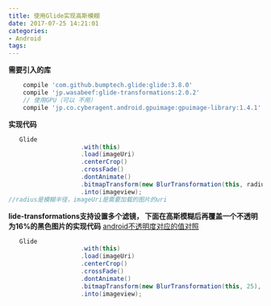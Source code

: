 ```yaml
---
title: 使用Glide实现高斯模糊
date: 2017-07-25 14:21:01
categories:
- Android
tags: 
---
```

**需要引入的库**
```groovy
    compile 'com.github.bumptech.glide:glide:3.8.0'
    compile 'jp.wasabeef:glide-transformations:2.0.2'
    // 使用GPU（可以 不用）
    compile 'jp.co.cyberagent.android.gpuimage:gpuimage-library:1.4.1'
```

**实现代码**
```java
   Glide
                    .with(this)
                    .load(imageUri)
                    .centerCrop()
                    .crossFade()
                    .dontAnimate()
                    .bitmapTransform(new BlurTransformation(this, radius))
                    .into(imageview);
//radius是模糊半径，imageUri是需要加载的图片的uri
```

**lide-transformations支持设置多个滤镜， 下面在高斯模糊后再覆盖一个不透明为16%的黑色图片的实现代码**
[android不透明度对应的值对照](2017-07-25-android不透明度对应的值.md)
```java
   Glide
                    .with(this)
                    .load(imageUri)
                    .centerCrop()
                    .crossFade()
                    .dontAnimate()
                    .bitmapTransform(new BlurTransformation(this, 25), new ColorFilterTransformation(this, 0x29000000))
                    .into(imageview);
```